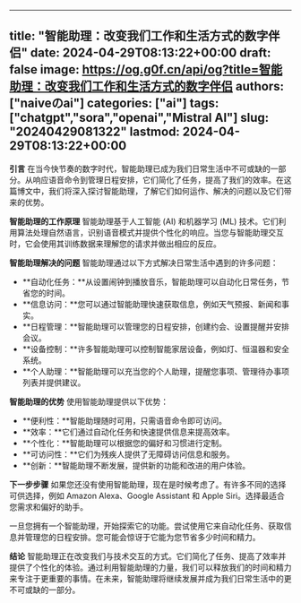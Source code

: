 
---
title: "智能助理：改变我们工作和生活方式的数字伴侣"
date: 2024-04-29T08:13:22+00:00
draft: false
image: https://og.g0f.cn/api/og?title=智能助理：改变我们工作和生活方式的数字伴侣
authors: ["naiveのai"]
categories: ["ai"]
tags: ["chatgpt","sora","openai","Mistral AI"]
slug: "20240429081322"
lastmod: 2024-04-29T08:13:22+00:00
---
**引言**
在当今快节奏的数字时代，智能助理已成为我们日常生活中不可或缺的一部分。从响应语音命令到管理日程安排，它们简化了任务，提高了我们的效率。在这篇博文中，我们将深入探讨智能助理，了解它们如何运作、解决的问题以及它们带来的优势。

**智能助理的工作原理**
智能助理基于人工智能 (AI) 和机器学习 (ML) 技术。它们利用算法处理自然语言，识别语音模式并提供个性化的响应。当您与智能助理交互时，它会使用其训练数据来理解您的请求并做出相应的反应。

**智能助理解决的问题**
智能助理通过以下方式解决日常生活中遇到的许多问题：

* **自动化任务：**从设置闹钟到播放音乐，智能助理可以自动化日常任务，节省您的时间。
* **信息访问：**您可以通过智能助理快速获取信息，例如天气预报、新闻和事实。
* **日程管理：**智能助理可以管理您的日程安排，创建约会、设置提醒并安排会议。
* **设备控制：**许多智能助理可以控制智能家居设备，例如灯、恒温器和安全系统。
* **个人助理：**智能助理可以充当您的个人助理，提醒您事项、管理待办事项列表并提供建议。

**智能助理的优势**
使用智能助理提供以下优势：

* **便利性：**智能助理随时可用，只需语音命令即可访问。
* **效率：**它们通过自动化任务和快速提供信息来提高效率。
* **个性化：**智能助理可以根据您的偏好和习惯进行定制。
* **可访问性：**它们为残疾人提供了无障碍访问信息和服务。
* **创新：**智能助理不断发展，提供新的功能和改进的用户体验。

**下一步步骤**
如果您还没有使用智能助理，现在是时候考虑了。有许多不同的选择可供选择，例如 Amazon Alexa、Google Assistant 和 Apple Siri。选择最适合您需求和偏好的助手。

一旦您拥有一个智能助理，开始探索它的功能。尝试使用它来自动化任务、获取信息并管理您的日程安排。您可能会惊讶于它能为您节省多少时间和精力。

**结论**
智能助理正在改变我们与技术交互的方式。它们简化了任务、提高了效率并提供了个性化的体验。通过利用智能助理的力量，我们可以释放我们的时间和精力来专注于更重要的事情。在未来，智能助理将继续发展并成为我们日常生活中的更不可或缺的一部分。